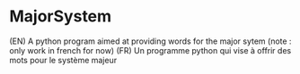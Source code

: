 # MajorSystem
(EN)
A python program aimed at providing words for the major sytem (note : only work in french for now)
(FR)
Un programme python qui vise à offrir des mots pour le système majeur
